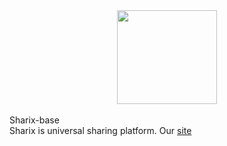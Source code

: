 <div align="center">
  <a href="https://github.com/mex3/sharix-base">
    <img width="160" height="150" src="https://host.dexmp.now.sh/">
  </a>
  <br>
  <br>
</div>
<div font-size="+2">Sharix-base</div>
Sharix is universal sharing platform.
Our <a href="http://sharix-app.org/">site</a>


